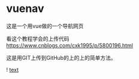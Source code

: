 # vuenav
这是一个用vue做的一个导航网页

看这个教程学会的上传代码
https://www.cnblogs.com/cxk1995/p/5800196.html 

这是用GIT上传到GitHub的上的上的简单方法。

! [text ](/Users/DELL/DesktopIMG_20181120_164010.jpg)

